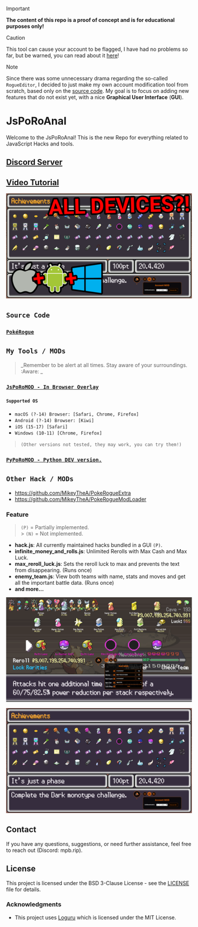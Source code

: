 > [!IMPORTANT]  
> **The content of this repo is a proof of concept and is for educational purposes only!**

> [!CAUTION]
> This tool can cause your account to be flagged, I have had no problems so far, but be warned, you can read about it [here](https://www.reddit.com/r/pokerogue/comments/1d8ldlw/a_cheating_and_account_deletionwipe_followup/)!

> [!Note]
> Since there was some unnecessary drama regarding the so-called `RogueEditor`, I decided to just make my own account modification tool from scratch, based only on the [source code](https://github.com/pagefaultgames/pokerogue). My goal is to focus on adding new features that do not exist yet, with a nice **Graphical User Interface** (**GUI**).

# JsPoRoAnal

Welcome to the JsPoRoAnal! This is the new Repo for everything related to JavaScript Hacks and tools.

## [Discord Server](https://discord.gg/rsNPUcbrPT)

## [Video Tutorial](https://youtu.be/PAlSXXpj1LQ)

[![Video Tutorial](./resources/thumbnail.png)](https://youtu.be/PAlSXXpj1LQ)

## `Source Code`

### [`PokéRogue`](https://github.com/pagefaultgames/pokerogue/tree/main/src)

## `My Tools / MODs`
> _Remember to be alert at all times. Stay aware of your surroundings. :Aware: _

### [`JsPoRoMOD - In Browser Overlay`](https://github.com/PokeRogueMOD/JsPoRoMOD)

#### `Supported OS`
- `macOS (?-14) Browser: [Safari, Chrome, Firefox]`
- `Android (?-14) Browser: [Kiwi]`
- `iOS (15-17) [Safari]`
- `Windows (10-11) [Chrome, Firefox]`
> `(Other versions not tested, they may work, you can try them!)`

### [`PyPoRoMOD - Python DEV version.`](https://github.com/PokeRogueMOD/PyPoRoMOD)

## `Other Hack / MODs`
- https://github.com/MikeyTheA/PokeRogueExtra
- https://github.com/MikeyTheA/PokeRogueModLoader

### Feature

> `(P)` = Partially implemented.<br> > `(N)` = Not implemented.

-   **hack.js**: All currently maintained hacks bundled in a GUI `(P)`.
-   **infinite_money_and_rolls.js**: Unlimited Rerolls with Max Cash and Max Luck.
-   **max_reroll_luck.js**: Sets the reroll luck to max and prevents the text from disappearing. (Runs once)
-   **enemy_team.js**: View both teams with name, stats and moves and get all the important battle data. (Runs once)
-   **and more...**

![NEW GUI ALL ACHIVEMENTS](./resources/roll_hack.png)

![NEW GUI ROLL HACK](./resources/all_achv_hack.png)

## Contact

If you have any questions, suggestions, or need further assistance, feel free to reach out (Discord: mpb.rip).

## License

This project is licensed under the BSD 3-Clause License - see the [LICENSE](LICENSE) file for details.

### Acknowledgments

-   This project uses [Loguru](https://github.com/Delgan/loguru) which is licensed under the MIT License.
